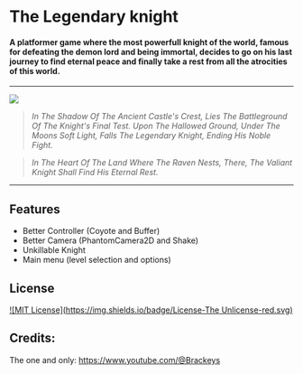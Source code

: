 
# The Legendary knight



#### A platformer game where the most powerfull knight of the world, famous for defeating the demon lord and being immortal, decides to go on his last journey to find eternal peace and finally take a rest from all the atrocities of this world.

------------
![](https://i.imgur.com/Cvy8gTB.png)
> *In The Shadow Of The Ancient Castle's Crest,
Lies The Battleground Of The Knight's Final Test.
Upon The Hallowed Ground, Under The Moons Soft Light,
Falls The Legendary Knight, Ending His Noble Fight.*

> *In The Heart Of The Land Where The Raven Nests,
There, The Valiant Knight Shall Find His Eternal Rest.*

------------

## Features

- Better Controller (Coyote and Buffer)
- Better Camera (PhantomCamera2D and Shake)
- Unkillable Knight
- Main menu (level selection and options)



## License

[![MIT License](https://img.shields.io/badge/License-The Unlicense-red.svg)](http://unlicense.org/)


## Credits:
The one and only: https://www.youtube.com/@Brackeys
